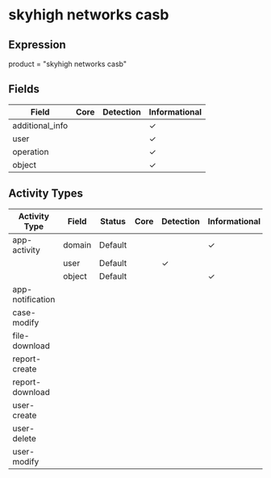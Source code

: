 skyhigh networks casb
=====================

Expression
----------

product = "skyhigh networks casb"

Fields
------

| Field           | Core | Detection | Informational |
| --------------- | ---- | --------- | ------------- |
| additional_info |      |           | &#10003;      |
| user            |      |           | &#10003;      |
| operation       |      |           | &#10003;      |
| object          |      |           | &#10003;      |

Activity Types
--------------

| Activity Type    | Field  | Status  | Core | Detection | Informational |
| ---------------- | ------ | ------- | ---- | --------- | ------------- |
| app-activity     | domain | Default |      |           | &#10003;      |
|                  | user   | Default |      | &#10003;  |               |
|                  | object | Default |      |           | &#10003;      |
| app-notification |        |         |      |           |               |
| case-modify      |        |         |      |           |               |
| file-download    |        |         |      |           |               |
| report-create    |        |         |      |           |               |
| report-download  |        |         |      |           |               |
| user-create      |        |         |      |           |               |
| user-delete      |        |         |      |           |               |
| user-modify      |        |         |      |           |               |

